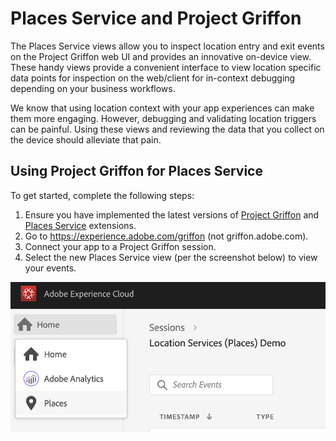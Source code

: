 # Places Service and Project Griffon

The Places Service views allow you to inspect location entry and exit events on the Project Griffon web UI and provides an innovative on-device view. These handy views provide a convenient interface to view location specific data points for inspection on the web/client for in-context debugging depending on your business workflows.

We know that using location context with your app experiences can make them more engaging. However, debugging and validating location triggers can be painful. Using these views and reviewing the data that you collect on the device should alleviate that pain. 

## Using Project Griffon for Places Service

To get started, complete the following steps:

1. Ensure you have implemented the latest versions of [Project Griffon](../set-up-project-griffon.md) and [Places Service](location-service-and-project-griffon.md) extensions.
2. Go to https://experience.adobe.com/griffon \(not griffon.adobe.com\).
3. Connect your app to a Project Griffon session.
4. Select the new Places Service view \(per the screenshot below\) to view your events.

![](../../../.gitbook/assets/screen-shot-2020-01-13-at-8.53.24-pm.png)

